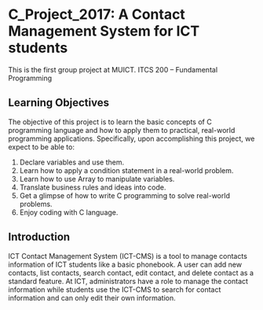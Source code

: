 # C_Project_2017: A Contact Management System for ICT students
This is the first group project at MUICT.
ITCS	200	– Fundamental	Programming

## Learning Objectives
The objective of this project is to learn the basic concepts of C programming language and how to apply them to practical, real-world
programming applications. Specifically, upon accomplishing this project, we expect to be able to:
1. Declare variables and use them.
2. Learn how to apply a condition statement in a real-world problem.
3. Learn how to use Array to manipulate variables.
4. Translate business rules and ideas into code.
5. Get a glimpse of how to write C programming to solve real-world problems.
6. Enjoy coding with C language.

## Introduction
ICT Contact Management System (ICT-CMS) is a tool to manage contacts
information of ICT students like a basic phonebook. A user can add new contacts,
list contacts, search contact, edit contact, and delete contact as a standard feature. At
ICT, administrators have a role to manage the contact information while students
use the ICT-CMS to search for contact information and can only edit their own
information.
